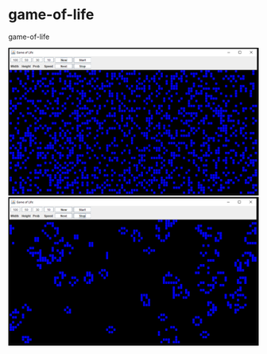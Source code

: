 # game-of-life
 game-of-life

![alt text](https://github.com/BjoernLuig/game-of-life/blob/main/example1.PNG?raw=true)
![alt text](https://github.com/BjoernLuig/game-of-life/blob/main/example2.PNG?raw=true)
